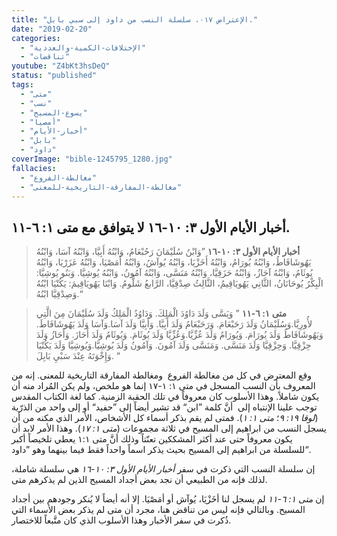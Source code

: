 ```yaml
---
title: "الإعتراض ٠١٧، سلسلة النسب من داود إلى سبي بابل."
date: "2019-02-20"
categories:
  - "الإختلافات-الكمية-والعددية"
  - "تناقضات"
youtube: "Z4bKt3hsDeQ"
status: "published"
tags:
  - "متى"
  - "نسب"
  - "يسوع-المسيح"
  - "أمصيا"
  - "أخبار-الأيام"
  - "بابل"
  - "داود"
coverImage: "bible-1245795_1280.jpg"
fallacies:
  - "مغالطة-الفروع"
  - "مغالطة-المفارقة-التاريخية-للمعنى"
---
```


## **أخبار الأيام الأول ٣: ١٠-١٦ لا يتوافق مع متى ١: ٦-١١.**

> **أخبار الأيام الأول ٣: ١٠-١٦** ”وَابْنُ سُلَيْمَانَ رَحُبْعَامُ، وَابْنُهُ أَبِيَّا، وَابْنُهُ آسَا، وَابْنُهُ يَهُوشَافَاطُ، وَابْنُهُ يُورَامُ، وَابْنُهُ أَخَزْيَا، وَابْنُهُ يُوآشُ، وَابْنُهُ أَمَصْيَا، وَابْنُهُ عَزَرْيَا، وَابْنُهُ يُوثَامُ، وَابْنُهُ آحَازُ، وَابْنُهُ حَزَقِيَّا، وَابْنُهُ مَنَسَّى، وَابْنُهُ آمُونُ، وَابْنُهُ يُوشِيَّا. وَبَنُو يُوشِيَّا: الْبِكْرُ يُوحَانَانُ، الثَّانِي يَهُويَاقِيمُ، الثَّالِثُ صِدْقِيَّا، الرَّابعُ شَلُّومُ. وَابْنَا يَهُويَاقِيمَ: يَكُنْيَا ابْنُهُ وَصِدْقِيَّا ابْنُهُ.“

> **متى ١: ٦-١١** ” وَيَسَّى وَلَدَ دَاوُدَ الْمَلِكَ. وَدَاوُدُ الْمَلِكُ وَلَدَ سُلَيْمَانَ مِنَ الَّتِي لأُورِيَّا.وَسُلَيْمَانُ وَلَدَ رَحَبْعَامَ. وَرَحَبْعَامُ وَلَدَ أَبِيَّا. وَأَبِيَّا وَلَدَ آسَا.وَآسَا وَلَدَ يَهُوشَافَاطَ. وَيَهُوشَافَاطُ وَلَدَ يُورَامَ. وَيُورَامُ وَلَدَ عُزِّيَّا.وَعُزِّيَّا وَلَدَ يُوثَامَ. وَيُوثَامُ وَلَدَ أَحَازَ. وَأَحَازُ وَلَدَ حِزْقِيَّا. وَحِزْقِيَّا وَلَدَ مَنَسَّى. وَمَنَسَّى وَلَدَ آمُونَ. وَآمُونُ وَلَدَ يُوشِيَّا.وَيُوشِيَّا وَلَدَ يَكُنْيَا وَإِخْوَتَهُ عِنْدَ سَبْيِ بَابِلَ. “

وقع المعترض في كل من مغالطة الفروع  ومغالطة المفارقة التاريخية للمعنى. إنه من المعروف بأن النسب المسجل في متى ١: ١-١٧ إنما هو ملخص، ولم يكن المُراد منه أن يكون شاملاً. وهذا الأسلوب كان معروفاً في تلك الحقبة الزمنية. كما لغة الكتاب المقدس توجب علينا الإنتباه إلى  أنَّ كلمة ”ابن“ قد تشير أيضاً إلى ”حفيد“ أو إلى واحد من الذرّية (_لوقا ١٩: ٩_؛ _متى ١: ١_). فمتى لم يقم بذكر أسماء كل الأشخاص، الأمر الذي مكنه من أن يسجل النسب من ابراهيم إلى المسيح في ثلاثة مجموعات (_متى ١: ١٧_). وهذا الأمر لابد أن يكون معروفاً حتى عند أكثر المشككين تعنّتاً وذلك أنَّ متى ١:١ يعطي تلخيصاً أكبر للسلسلة من ابراهيم إلى المسيح بحيث يذكر اسماً واحداً فقط فيما بينهما وهو ”داود“.

إن سلسلة النسب التي ذكرت في سفر _أخبار الأيام الأول ٣: ١٠-١٦_ هي سلسلة شاملة، لذلك فإنه من الطبيعي أن نجد بعض أجداد المسيح الذين لم يذكرهم متى.

إن _متى ١: ٦-١١_ لم يسجل لنا أخَزْيَا، يُوآش أو أمَصْيَا. إلا أنه أيضاً لا يُنكر وجودهم بين أجداد المسيح. وبالتالي فإنه ليس من تناقض هنا، مجرد أن متى لم يذكر بعض الأسماء التي ذُكرت في سفر الأخبار وهذا الأسلوب الذي كان متَّبعاً للاختصار.
